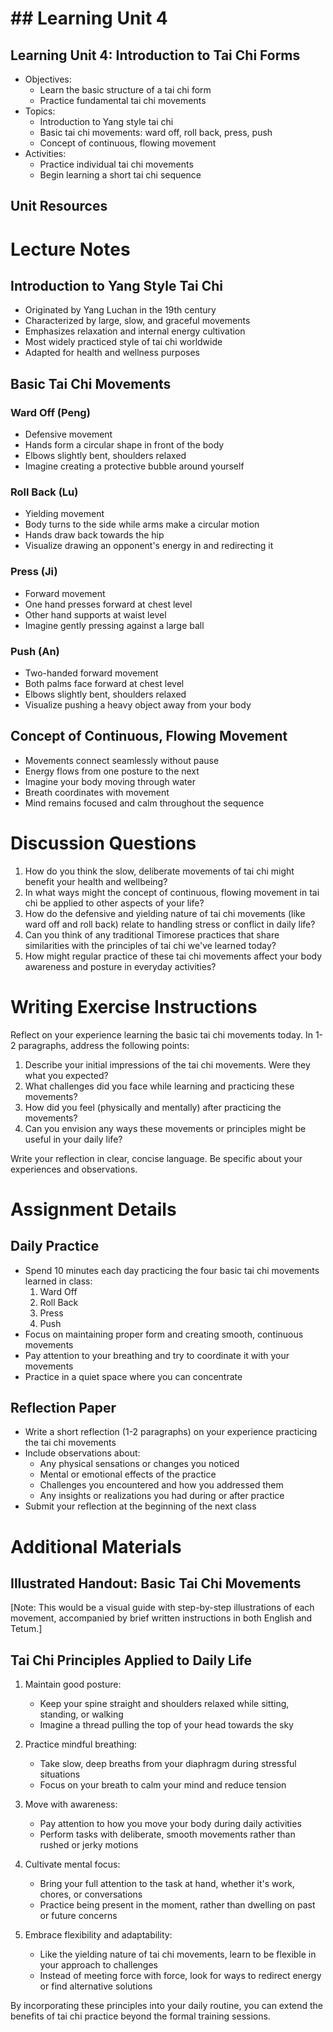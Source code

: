 # ## Learning Unit 4

## Learning Unit 4: Introduction to Tai Chi Forms
- Objectives:
  * Learn the basic structure of a tai chi form
  * Practice fundamental tai chi movements
- Topics:
  * Introduction to Yang style tai chi
  * Basic tai chi movements: ward off, roll back, press, push
  * Concept of continuous, flowing movement
- Activities:
  * Practice individual tai chi movements
  * Begin learning a short tai chi sequence

## Unit Resources

# Lecture Notes

## Introduction to Yang Style Tai Chi

- Originated by Yang Luchan in the 19th century
- Characterized by large, slow, and graceful movements
- Emphasizes relaxation and internal energy cultivation
- Most widely practiced style of tai chi worldwide
- Adapted for health and wellness purposes

## Basic Tai Chi Movements

### Ward Off (Peng)

- Defensive movement
- Hands form a circular shape in front of the body
- Elbows slightly bent, shoulders relaxed
- Imagine creating a protective bubble around yourself

### Roll Back (Lu)

- Yielding movement
- Body turns to the side while arms make a circular motion
- Hands draw back towards the hip
- Visualize drawing an opponent's energy in and redirecting it

### Press (Ji)

- Forward movement
- One hand presses forward at chest level
- Other hand supports at waist level
- Imagine gently pressing against a large ball

### Push (An)

- Two-handed forward movement
- Both palms face forward at chest level
- Elbows slightly bent, shoulders relaxed
- Visualize pushing a heavy object away from your body

## Concept of Continuous, Flowing Movement

- Movements connect seamlessly without pause
- Energy flows from one posture to the next
- Imagine your body moving through water
- Breath coordinates with movement
- Mind remains focused and calm throughout the sequence

# Discussion Questions

1. How do you think the slow, deliberate movements of tai chi might benefit your health and wellbeing?
2. In what ways might the concept of continuous, flowing movement in tai chi be applied to other aspects of your life?
3. How do the defensive and yielding nature of tai chi movements (like ward off and roll back) relate to handling stress or conflict in daily life?
4. Can you think of any traditional Timorese practices that share similarities with the principles of tai chi we've learned today?
5. How might regular practice of these tai chi movements affect your body awareness and posture in everyday activities?

# Writing Exercise Instructions

Reflect on your experience learning the basic tai chi movements today. In 1-2 paragraphs, address the following points:

1. Describe your initial impressions of the tai chi movements. Were they what you expected?
2. What challenges did you face while learning and practicing these movements?
3. How did you feel (physically and mentally) after practicing the movements?
4. Can you envision any ways these movements or principles might be useful in your daily life?

Write your reflection in clear, concise language. Be specific about your experiences and observations.

# Assignment Details

## Daily Practice

- Spend 10 minutes each day practicing the four basic tai chi movements learned in class:
  1. Ward Off
  2. Roll Back
  3. Press
  4. Push
- Focus on maintaining proper form and creating smooth, continuous movements
- Pay attention to your breathing and try to coordinate it with your movements
- Practice in a quiet space where you can concentrate

## Reflection Paper

- Write a short reflection (1-2 paragraphs) on your experience practicing the tai chi movements
- Include observations about:
  - Any physical sensations or changes you noticed
  - Mental or emotional effects of the practice
  - Challenges you encountered and how you addressed them
  - Any insights or realizations you had during or after practice
- Submit your reflection at the beginning of the next class

# Additional Materials

## Illustrated Handout: Basic Tai Chi Movements

[Note: This would be a visual guide with step-by-step illustrations of each movement, accompanied by brief written instructions in both English and Tetum.]

## Tai Chi Principles Applied to Daily Life

1. Maintain good posture:
   - Keep your spine straight and shoulders relaxed while sitting, standing, or walking
   - Imagine a thread pulling the top of your head towards the sky

2. Practice mindful breathing:
   - Take slow, deep breaths from your diaphragm during stressful situations
   - Focus on your breath to calm your mind and reduce tension

3. Move with awareness:
   - Pay attention to how you move your body during daily activities
   - Perform tasks with deliberate, smooth movements rather than rushed or jerky motions

4. Cultivate mental focus:
   - Bring your full attention to the task at hand, whether it's work, chores, or conversations
   - Practice being present in the moment, rather than dwelling on past or future concerns

5. Embrace flexibility and adaptability:
   - Like the yielding nature of tai chi movements, learn to be flexible in your approach to challenges
   - Instead of meeting force with force, look for ways to redirect energy or find alternative solutions

By incorporating these principles into your daily routine, you can extend the benefits of tai chi practice beyond the formal training sessions.